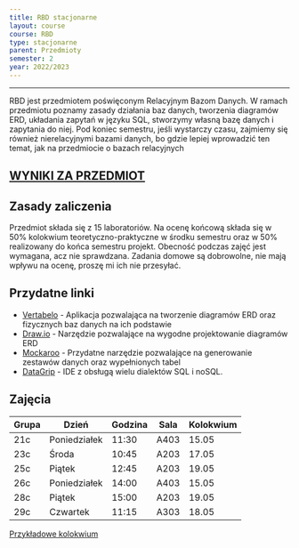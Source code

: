 ```yaml
---
title: RBD stacjonarne
layout: course
course: RBD
type: stacjonarne
parent: Przedmioty
semester: 2
year: 2022/2023
---
```

---
RBD jest przedmiotem poświęconym Relacyjnym Bazom Danych. W ramach przedmiotu poznamy zasady działania baz danych, tworzenia diagramów ERD, układania zapytań w języku SQL, stworzymy własną bazę danych i zapytania do niej. Pod koniec semestru, jeśli wystarczy czasu, zajmiemy się również nierelacyjnymi bazami danych, bo gdzie lepiej wprowadzić ten temat, jak na przedmiocie o bazach relacyjnych

## [WYNIKI ZA PRZEDMIOT](../rbd-wyniki)

## Zasady zaliczenia
Przedmiot składa się z 15 laboratoriów. Na ocenę końcową składa się w 50% kolokwium teoretyczno-praktyczne w środku semestru oraz w 50% realizowany do końca semestru projekt. Obecność podczas zajęć jest wymagana, acz nie sprawdzana. Zadania domowe są dobrowolne, nie mają wpływu na ocenę, proszę mi ich nie przesyłać.

## Przydatne linki
- [Vertabelo](https://vertabelo.com) - Aplikacja pozwalająca na tworzenie diagramów ERD oraz fizycznych baz danych na ich podstawie
- [Draw.io](https://app.diagrams.net/) - Narzędzie pozwalające na wygodne projektowanie diagramów ERD
- [Mockaroo](https://mockaroo.com) - Przydatne narzędzie pozwalające na generowanie zestawów danych oraz wypełnionych tabel
- [DataGrip](https://www.jetbrains.com/datagrip/) - IDE z obsługą wielu dialektów SQL i noSQL.

## Zajęcia

|Grupa  |Dzień | Godzina| Sala|Kolokwium|
|---|---|---|---|---|
|21c|Poniedziałek|11:30|A403|15.05|
|23c|Środa|10:45|A203|17.05|
|25c|Piątek|12:45|A203|19.05|
|26c|Poniedziałek|14:00|A403|15.05|
|28c|Piątek|15:00|A203|19.05|
|29c|Czwartek|11:15|A303|18.05|

[Przykładowe kolokwium](../../../assets/RBD/testRBD.pdf)

